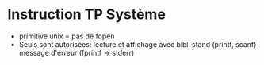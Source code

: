 # Instruction TP Système


* primitive unix = pas de fopen
* Seuls sont autorisées: 
lecture et affichage avec bibli stand (printf, scanf)
message d'erreur (fprintf -> stderr)
